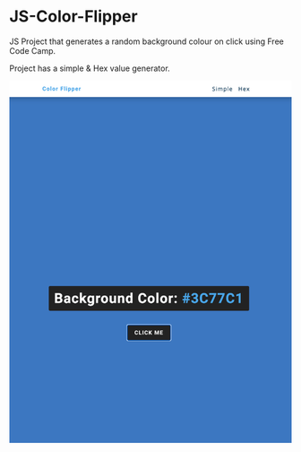 # JS-Color-Flipper

JS Project that generates a random background colour on click using Free Code Camp.

Project has a simple & Hex value generator.

!['Color Flipper'](screenshot.png)
